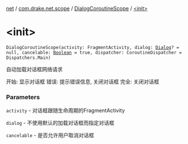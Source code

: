 [net](../../index.md) / [com.drake.net.scope](../index.md) / [DialogCoroutineScope](index.md) / [&lt;init&gt;](./-init-.md)

# &lt;init&gt;

`DialogCoroutineScope(activity: FragmentActivity, dialog: `[`Dialog`](https://developer.android.com/reference/android/app/Dialog.html)`? = null, cancelable: `[`Boolean`](https://kotlinlang.org/api/latest/jvm/stdlib/kotlin/-boolean/index.html)` = true, dispatcher: CoroutineDispatcher = Dispatchers.Main)`

自动加载对话框网络请求

开始: 显示对话框
错误: 提示错误信息, 关闭对话框
完全: 关闭对话框

### Parameters

`activity` - 对话框跟随生命周期的FragmentActivity

`dialog` - 不使用默认的加载对话框而指定对话框

`cancelable` - 是否允许用户取消对话框